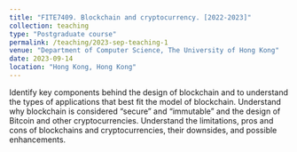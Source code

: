 ```yaml
---
title: "FITE7409. Blockchain and cryptocurrency. [2022-2023]"
collection: teaching
type: "Postgraduate course"
permalink: /teaching/2023-sep-teaching-1
venue: "Department of Computer Science, The University of Hong Kong"
date: 2023-09-14
location: "Hong Kong, Hong Kong"
---
```


Identify key components behind the design of blockchain and to understand the types of applications that best fit the model of blockchain. 
Understand why blockchain is considered “secure” and “immutable” and the design of Bitcoin and other cryptocurrencies.
Understand the limitations, pros and cons of blockchains and cryptocurrencies, their downsides, and possible enhancements.
